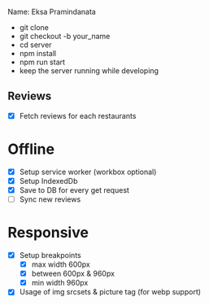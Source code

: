 Name: Eksa Pramindanata

- git clone
- git checkout -b your_name
- cd server
- npm install
- npm run start
- keep the server running while developing

## Reviews
- [x] Fetch reviews for each restaurants

# Offline
- [x] Setup service worker (workbox optional)
- [x] Setup IndexedDb
- [x] Save to DB for every get request
- [ ] Sync new reviews

# Responsive
- [x] Setup breakpoints
  - [x] max width 600px
  - [x] between 600px & 960px
  - [x] min width 960px

- [x] Usage of img srcsets & picture tag (for webp support)
